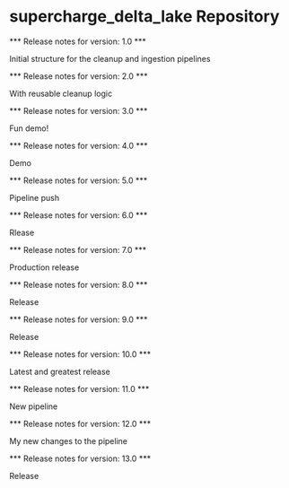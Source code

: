 # supercharge_delta_lake Repository

*** Release notes for version: 1.0 ***

Initial structure for the cleanup and ingestion pipelines

*** Release notes for version: 2.0 ***

With reusable cleanup logic

*** Release notes for version: 3.0 ***

Fun demo!

*** Release notes for version: 4.0 ***

Demo

*** Release notes for version: 5.0 ***

Pipeline push

*** Release notes for version: 6.0 ***

Rlease

*** Release notes for version: 7.0 ***

Production release

*** Release notes for version: 8.0 ***

Release

*** Release notes for version: 9.0 ***

Release 

*** Release notes for version: 10.0 ***

Latest and greatest release

*** Release notes for version: 11.0 ***

New pipeline

*** Release notes for version: 12.0 ***

My new changes to the pipeline

*** Release notes for version: 13.0 ***

Release